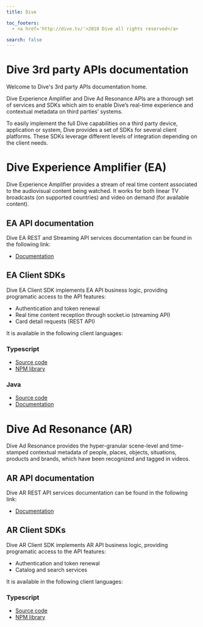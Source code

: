 ```yaml
---
title: Dive

toc_footers:
  - <a href='http://dive.tv/'>2018 Dive all rights reserved</a>

search: false
---
```

# Dive 3rd party APIs documentation

Welcome to Dive's 3rd party APIs documentation home.

Dive Experience Amplifier and Dive Ad Resonance APIs are a thorough set of services and SDKs which aim to enable Dive’s real-time experience and contextual metadata on third parties’ systems.

To easily implement the full Dive capabilities on a third party device, application or system, Dive provides a set of SDKs for several client platforms. These SDKs leverage different levels of integration depending on the client needs.

# Dive Experience Amplifier (EA)

Dive Experience Amplifier provides a stream of real time content associated to the audiovisual content being watched. It works for both linear TV broadcasts (on supported countries) and video on demand (for available content).

## EA API documentation

Dive EA REST and Streaming API services documentation can be found in the following link:

- [Documentation](./ea-api.html)

## EA Client SDKs

Dive EA Client SDK implements EA API business logic, providing programatic access to the API features:

- Authentication and token renewal
- Real time content reception through socket.io (streaming API)
- Card detail requests (REST API)

It is available in the following client languages:

### Typescript

- [Source code](https://github.com/dive-tv/sdk-ea-typescript-library)
- [NPM library](https://www.npmjs.com/package/@dive-tv/sdk-ea-typescript-library)

### Java

- [Source code](https://github.com/dive-tv/sdk-client-java)
- [Documentation](./sdk-client-java.html)

# Dive Ad Resonance (AR)

Dive Ad Resonance provides the hyper-granular scene-level and time-stamped contextual metadata of people, places, objects, situations, products and brands, which have been recognized and tagged in videos.

## AR API documentation

Dive AR REST API services documentation can be found in the following link:

- [Documentation](./ar-api.html)

## AR Client SDKs

Dive AR Client SDK implements AR API business logic, providing programatic access to the API features:

- Authentication and token renewal
- Catalog and search services

It is available in the following client languages:

### Typescript

- [Source code](https://github.com/dive-tv/sdk-ar-typescript-library)
- [NPM library](https://www.npmjs.com/package/@dive-tv/sdk-ar-typescript-library)

